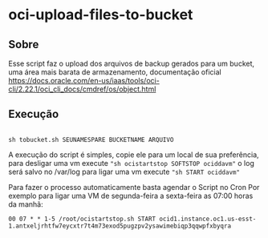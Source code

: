 # oci-upload-files-to-bucket

## Sobre
Esse script faz o upload dos arquivos de backup gerados para um bucket, uma área mais barata de armazenamento, documentação oficial https://docs.oracle.com/en-us/iaas/tools/oci-cli/2.22.1/oci_cli_docs/cmdref/os/object.html

## Execução
```

sh tobucket.sh SEUNAMESPARE BUCKETNAME ARQUIVO

```
A execução do script é simples, copie ele para um local de sua preferência, para desligar uma vm execute ```"sh ocistartstop SOFTSTOP ociddavm"``` o log será salvo no /var/log
para ligar uma vm execute ```"sh START ociddavm"```

Para fazer o processo automaticamente basta agendar o Script no Cron
Por exemplo para ligar uma VM de segunda-feira a sexta-feira as 07:00 horas da manhã:
```
00 07 * * 1-5 /root/ocistartstop.sh START ocid1.instance.oc1.us-esst-1.antxeljrhtfw7eycxtr7t4m73exod5pugzpv2ysawimebiqp3qqwpfxbyqra
```
